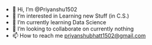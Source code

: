 - 👋 Hi, I’m @Priyanshu1502
- 👀 I’m interested in Learning new Stuff (in C.S.)
- 🌱 I’m currently learning Data Science
- 💞️ I’m looking to collaborate on currently nothing
- 📫 How to reach me priyanshubhatt1502@gmail.com

<!---
Priyanshu1502/Priyanshu1502 is a ✨ special ✨ repository because its `README.md` (this file) appears on your GitHub profile.
You can click the Preview link to take a look at your changes.
--->
